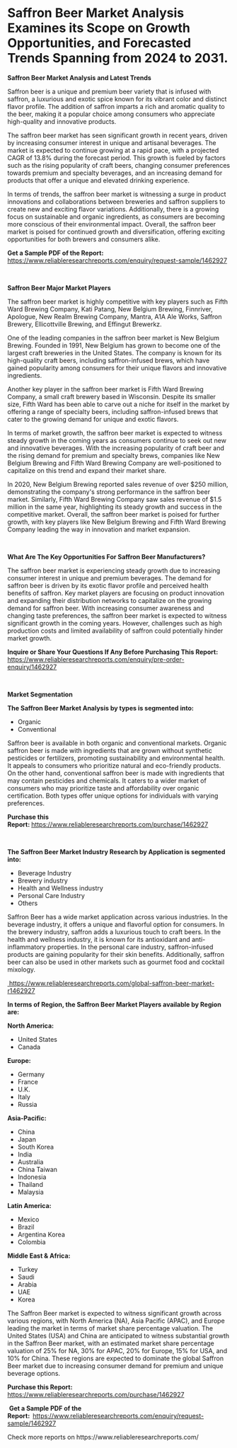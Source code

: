 <p><h1>Saffron Beer Market Analysis Examines its Scope on Growth Opportunities, and Forecasted Trends Spanning from 2024 to 2031.</h1></p><p><strong>Saffron Beer Market Analysis and Latest Trends</strong></p>
<p><p>Saffron beer is a unique and premium beer variety that is infused with saffron, a luxurious and exotic spice known for its vibrant color and distinct flavor profile. The addition of saffron imparts a rich and aromatic quality to the beer, making it a popular choice among consumers who appreciate high-quality and innovative products.</p><p>The saffron beer market has seen significant growth in recent years, driven by increasing consumer interest in unique and artisanal beverages. The market is expected to continue growing at a rapid pace, with a projected CAGR of 13.8% during the forecast period. This growth is fueled by factors such as the rising popularity of craft beers, changing consumer preferences towards premium and specialty beverages, and an increasing demand for products that offer a unique and elevated drinking experience.</p><p>In terms of trends, the saffron beer market is witnessing a surge in product innovations and collaborations between breweries and saffron suppliers to create new and exciting flavor variations. Additionally, there is a growing focus on sustainable and organic ingredients, as consumers are becoming more conscious of their environmental impact. Overall, the saffron beer market is poised for continued growth and diversification, offering exciting opportunities for both brewers and consumers alike.</p></p>
<p><strong>Get a Sample PDF of the Report:&nbsp;</strong> <a href="https://www.reliableresearchreports.com/enquiry/request-sample/1462927">https://www.reliableresearchreports.com/enquiry/request-sample/1462927</a></p>
<p>&nbsp;</p>
<p><strong>Saffron Beer Major Market Players</strong></p>
<p><p>The saffron beer market is highly competitive with key players such as Fifth Ward Brewing Company, Kati Patang, New Belgium Brewing, Finnriver, Apologue, New Realm Brewing Company, Mantra, A1A Ale Works, Saffron Brewery, Ellicottville Brewing, and Effingut Brewerkz. </p><p>One of the leading companies in the saffron beer market is New Belgium Brewing. Founded in 1991, New Belgium has grown to become one of the largest craft breweries in the United States. The company is known for its high-quality craft beers, including saffron-infused brews, which have gained popularity among consumers for their unique flavors and innovative ingredients.</p><p>Another key player in the saffron beer market is Fifth Ward Brewing Company, a small craft brewery based in Wisconsin. Despite its smaller size, Fifth Ward has been able to carve out a niche for itself in the market by offering a range of specialty beers, including saffron-infused brews that cater to the growing demand for unique and exotic flavors.</p><p>In terms of market growth, the saffron beer market is expected to witness steady growth in the coming years as consumers continue to seek out new and innovative beverages. With the increasing popularity of craft beer and the rising demand for premium and specialty brews, companies like New Belgium Brewing and Fifth Ward Brewing Company are well-positioned to capitalize on this trend and expand their market share.</p><p>In 2020, New Belgium Brewing reported sales revenue of over $250 million, demonstrating the company's strong performance in the saffron beer market. Similarly, Fifth Ward Brewing Company saw sales revenue of $1.5 million in the same year, highlighting its steady growth and success in the competitive market. Overall, the saffron beer market is poised for further growth, with key players like New Belgium Brewing and Fifth Ward Brewing Company leading the way in innovation and market expansion.</p></p>
<p>&nbsp;</p>
<p><strong>What Are The Key Opportunities For Saffron Beer Manufacturers?</strong></p>
<p><p>The saffron beer market is experiencing steady growth due to increasing consumer interest in unique and premium beverages. The demand for saffron beer is driven by its exotic flavor profile and perceived health benefits of saffron. Key market players are focusing on product innovation and expanding their distribution networks to capitalize on the growing demand for saffron beer. With increasing consumer awareness and changing taste preferences, the saffron beer market is expected to witness significant growth in the coming years. However, challenges such as high production costs and limited availability of saffron could potentially hinder market growth.</p></p>
<p><strong>Inquire or Share Your Questions If Any Before Purchasing This Report:</strong> <a href="https://www.reliableresearchreports.com/enquiry/pre-order-enquiry/1462927">https://www.reliableresearchreports.com/enquiry/pre-order-enquiry/1462927</a></p>
<p>&nbsp;</p>
<p><strong>Market Segmentation</strong></p>
<p><strong>The Saffron Beer Market Analysis by types is segmented into:</strong></p>
<p><ul><li>Organic</li><li>Conventional</li></ul></p>
<p><p>Saffron beer is available in both organic and conventional markets. Organic saffron beer is made with ingredients that are grown without synthetic pesticides or fertilizers, promoting sustainability and environmental health. It appeals to consumers who prioritize natural and eco-friendly products. On the other hand, conventional saffron beer is made with ingredients that may contain pesticides and chemicals. It caters to a wider market of consumers who may prioritize taste and affordability over organic certification. Both types offer unique options for individuals with varying preferences.</p></p>
<p><strong>Purchase this Report:&nbsp;</strong><a href="https://www.reliableresearchreports.com/purchase/1462927">https://www.reliableresearchreports.com/purchase/1462927</a></p>
<p>&nbsp;</p>
<p><strong>The Saffron Beer Market Industry Research by Application is segmented into:</strong></p>
<p><ul><li>Beverage Industry</li><li>Brewery industry</li><li>Health and Wellness industry</li><li>Personal Care Industry</li><li>Others</li></ul></p>
<p><p>Saffron Beer has a wide market application across various industries. In the beverage industry, it offers a unique and flavorful option for consumers. In the brewery industry, saffron adds a luxurious touch to craft beers. In the health and wellness industry, it is known for its antioxidant and anti-inflammatory properties. In the personal care industry, saffron-infused products are gaining popularity for their skin benefits. Additionally, saffron beer can also be used in other markets such as gourmet food and cocktail mixology.</p></p>
<p><a href="https://www.reliableresearchreports.com/global-saffron-beer-market-r1462927">&nbsp;https://www.reliableresearchreports.com/global-saffron-beer-market-r1462927</a></p>
<p><strong>In terms of Region, the Saffron Beer Market Players available by Region are:</strong></p>
<p>
    <p> <strong> North America: </strong>
        <ul>
            <li>United States</li>
            <li>Canada</li>
        </ul>
        </p> 
    <p> <strong> Europe: </strong>
        <ul>
            <li>Germany</li>
            <li>France</li>
            <li>U.K.</li>
            <li>Italy</li>
            <li>Russia</li>
        </ul>
        </p> 
    <p> <strong> Asia-Pacific: </strong>
        <ul>
            <li>China</li>
            <li>Japan</li>
            <li>South Korea</li>
            <li>India</li>
            <li>Australia</li>
            <li>China Taiwan</li>
            <li>Indonesia</li>
            <li>Thailand</li>
            <li>Malaysia</li>
        </ul>
        </p> 
    <p> <strong> Latin America: </strong>
        <ul>
            <li>Mexico</li>
            <li>Brazil</li>
            <li>Argentina Korea</li>
            <li>Colombia</li>
        </ul>
        </p> 
    <p> <strong> Middle East & Africa: </strong>
        <ul>
            <li>Turkey</li>
            <li>Saudi</li>
            <li>Arabia</li>
            <li>UAE</li>
            <li>Korea</li>
        </ul>
    </p>
    </p>
<p><p>The Saffron Beer market is expected to witness significant growth across various regions, with North America (NA), Asia Pacific (APAC), and Europe leading the market in terms of market share percentage valuation. The United States (USA) and China are anticipated to witness substantial growth in the Saffron Beer market, with an estimated market share percentage valuation of 25% for NA, 30% for APAC, 20% for Europe, 15% for USA, and 10% for China. These regions are expected to dominate the global Saffron Beer market due to increasing consumer demand for premium and unique beverage options.</p></p>
<p><strong>Purchase this Report: </strong><a href="https://www.reliableresearchreports.com/purchase/1462927">https://www.reliableresearchreports.com/purchase/1462927</a></p>
<p>&nbsp;<strong>Get a Sample PDF of the Report:&nbsp;&nbsp;</strong><a href="https://www.reliableresearchreports.com/enquiry/request-sample/1462927">https://www.reliableresearchreports.com/enquiry/request-sample/1462927</a></p>
<p><strong></strong></p>
<p>Check more reports on https://www.reliableresearchreports.com/</p>